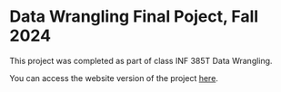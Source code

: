 <h1>Data Wrangling Final Poject, Fall 2024</h1>

This project was completed as part of class INF 385T Data Wrangling. 

You can access the website version of the project <a href="https://github.com/melanieboleng/data_wrangling_final">here</a>.
